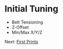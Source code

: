 # Initial Tuning
- Belt Tensioning
- Z-Offset
- Min/Max X/Y/Z

Next: [First Prints](https://github.com/500Foods/WelcomeToTroodon/blob/main/docs/level_1/first_prints.md)
